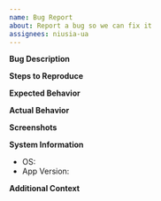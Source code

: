 ```yaml
---
name: Bug Report
about: Report a bug so we can fix it
assignees: niusia-ua
---
```


**Bug Description**

<!-- A clear and concise description of what the bug is. -->

**Steps to Reproduce**

<!--
1. Go to ...
2. Click on ....
3. Scroll down to .....
4. See error
-->

**Expected Behavior**

<!-- A clear and concise description of what you _expected to happen_. -->

**Actual Behavior**

<!-- A clear and concise description of what _actually happened_. -->

**Screenshots**

<!-- If applicable, add screenshots or videos to help explain your problem. -->

**System Information**

- OS: <!-- e.g. Windows 11 or Ubuntu 22.04 -->
- App Version: <!-- e.g. 0.3.0 -->

**Additional Context**

<!-- Add any other context about the problem here. -->
